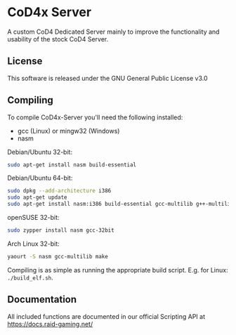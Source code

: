 # CoD4x Server
A custom CoD4 Dedicated Server mainly to improve the functionality and usability of the stock CoD4 Server.

## License
This software is released under the GNU General Public License v3.0

## Compiling
To compile CoD4x-Server you'll need the following installed:
* gcc (Linux) or mingw32 (Windows)
* nasm

Debian/Ubuntu 32-bit:
```bash
sudo apt-get install nasm build-essential
```

Debian/Ubuntu 64-bit:
```bash
sudo dpkg --add-architecture i386
sudo apt-get update
sudo apt-get install nasm:i386 build-essential gcc-multilib g++-multilib
```

openSUSE 32-bit:
```bash
sudo zypper install nasm gcc-32bit
```

Arch Linux 32-bit:
```bash
yaourt -S nasm gcc-multilib make
```

Compiling is as simple as running the appropriate build script. E.g. for Linux: `./build_elf.sh`.

## Documentation
All included functions are documented in our official Scripting API at https://docs.raid-gaming.net/
